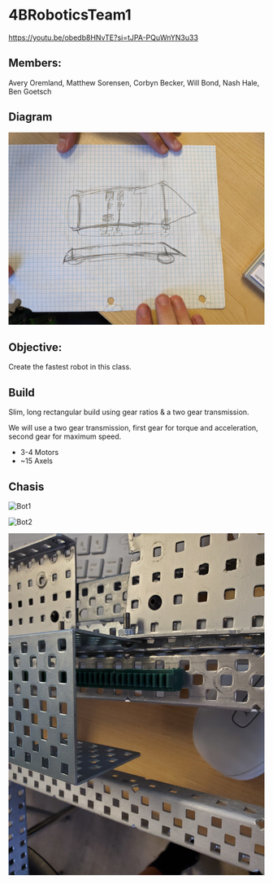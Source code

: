 # 4BRoboticsTeam1

https://youtu.be/obedb8HNvTE?si=tJPA-PQuWnYN3u33

## Members:
Avery Oremland, Matthew Sorensen, Corbyn Becker, Will Bond, Nash Hale, Ben Goetsch

## Diagram
![Diagram](https://github.com/Who-Am-Idk/4BRoboticsTeam1/blob/main/images/diagram.jpg?raw=true)

## Objective:
Create the fastest robot in this class.

## Build
Slim, long rectangular build using gear ratios & a two gear transmission.

We will use a two gear transmission, first gear for torque and acceleration, second gear for maximum speed.

* 3-4 Motors
* ~15 Axels

## Chasis

![Bot1](https://github.com/Who-Am-Idk/4BRoboticsTeam1/blob/main/images/bot1.jpg?raw=true)

![Bot2](https://github.com/Who-Am-Idk/4BRoboticsTeam1/blob/main/images/bot2.jpg?raw=true)

![Bot3](https://github.com/Who-Am-Idk/4BRoboticsTeam1/blob/main/images/bot3.jpg?raw=true)
